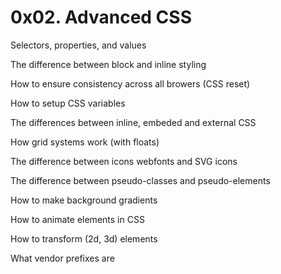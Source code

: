 # 0x02. Advanced CSS


Selectors, properties, and values

The difference between block and inline styling

How to ensure consistency across all browers (CSS reset)

How to setup CSS variables

The differences between inline, embeded and external CSS

How grid systems work (with floats)

The difference between icons webfonts and SVG icons

The difference between pseudo-classes and pseudo-elements

How to make background gradients

How to animate elements in CSS

How to transform (2d, 3d) elements


What vendor prefixes are
